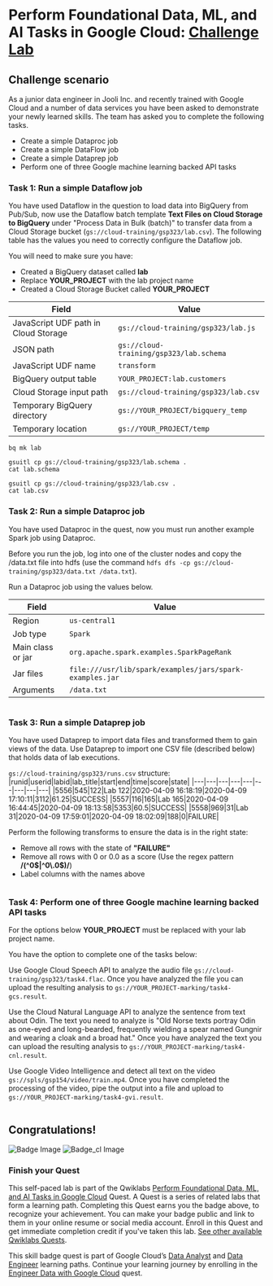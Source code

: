 # Perform Foundational Data, ML, and AI Tasks in Google Cloud: [Challenge Lab](https://www.qwiklabs.com/focuses/11044?parent=catalog)

## Challenge scenario
As a junior data engineer in Jooli Inc. and recently trained with Google Cloud and a number of data services you have been asked to demonstrate your newly learned skills. The team has asked you to complete the following tasks.

- Create a simple Dataproc job
- Create a simple DataFlow job
- Create a simple Dataprep job
- Perform one of three Google machine learning backed API tasks


### Task 1: Run a simple Dataflow job
You have used Dataflow in the question to load data into BigQuery from Pub/Sub, now use the Dataflow batch template **Text Files on Cloud Storage to BigQuery** under "Process Data in Bulk (batch)" to transfer data from a Cloud Storage bucket (`gs://cloud-training/gsp323/lab.csv`). The following table has the values you need to correctly configure the Dataflow job.

You will need to make sure you have:
- Created a BigQuery dataset called **lab**
- Replace **YOUR_PROJECT** with the lab project name
- Created a Cloud Storage Bucket called **YOUR_PROJECT**

|Field|Value|
|---|---|
|JavaScript UDF path in Cloud Storage|`gs://cloud-training/gsp323/lab.js`|
|JSON path|`gs://cloud-training/gsp323/lab.schema`|
|JavaScript UDF name|`transform`|
|BigQuery output table|`YOUR_PROJECT:lab.customers`|
|Cloud Storage input path|`gs://cloud-training/gsp323/lab.csv`|
|Temporary BigQuery directory|`gs://YOUR_PROJECT/bigquery_temp`|
|Temporary location|`gs://YOUR_PROJECT/temp`|

```
bq mk lab

gsuitl cp gs://cloud-training/gsp323/lab.schema .
cat lab.schema
```
```
gsuitl cp gs://cloud-training/gsp323/lab.csv .
cat lab.csv
```

### Task 2: Run a simple Dataproc job
You have used Dataproc in the quest, now you must run another example Spark job using Dataproc.

Before you run the job, log into one of the cluster nodes and copy the /data.txt file into hdfs (use the command `hdfs dfs -cp gs://cloud-training/gsp323/data.txt /data.txt`).

Run a Dataproc job using the values below.

|Field|Value|
|---|---|
|Region|`us-central1`|
|Job type|`Spark`|
|Main class or jar|`org.apache.spark.examples.SparkPageRank`|
|Jar files|`file:///usr/lib/spark/examples/jars/spark-examples.jar`|
|Arguments|`/data.txt`|

```

```

### Task 3: Run a simple Dataprep job
You have used Dataprep to import data files and transformed them to gain views of the data. Use Dataprep to import one CSV file (described below) that holds data of lab executions.

`gs://cloud-training/gsp323/runs.csv` structure:
|runid|userid|labid|lab_title|start|end|time|score|state|
|---|---|---|---|---|---|---|---|---|
|5556|545|122|Lab 122|2020-04-09 16:18:19|2020-04-09 17:10:11|3112|61.25|SUCCESS|
|5557|116|165|Lab 165|2020-04-09 16:44:45|2020-04-09 18:13:58|5353|60.5|SUCCESS|
|5558|969|31|Lab 31|2020-04-09 17:59:01|2020-04-09 18:02:09|188|0|FAILURE|

Perform the following transforms to ensure the data is in the right state:
- Remove all rows with the state of **"FAILURE"**
- Remove all rows with 0 or 0.0 as a score (Use the regex pattern **/(^0$|^0\.0$)/**)
- Label columns with the names above

```

```

### Task 4: Perform one of three Google machine learning backed API tasks
For the options below **YOUR_PROJECT** must be replaced with your lab project name.

You have the option to complete one of the tasks below:

Use Google Cloud Speech API to analyze the audio file `gs://cloud-training/gsp323/task4.flac`. Once you have analyzed the file you can upload the resulting analysis to `gs://YOUR_PROJECT-marking/task4-gcs.result`.

Use the Cloud Natural Language API to analyze the sentence from text about Odin. The text you need to analyze is "Old Norse texts portray Odin as one-eyed and long-bearded, frequently wielding a spear named Gungnir and wearing a cloak and a broad hat." Once you have analyzed the text you can upload the resulting analysis to `gs://YOUR_PROJECT-marking/task4-cnl.result`.

Use Google Video Intelligence and detect all text on the video `gs://spls/gsp154/video/train.mp4`. Once you have completed the processing of the video, pipe the output into a file and upload to `gs://YOUR_PROJECT-marking/task4-gvi.result`.

```

```

## Congratulations!
![Badge Image](https://github.com/kkkkk317/qwiklabs-gcp/blob/main/img/Perform-Foundational-Infrastructure-Tasks-in-Google-Cloud.png) ![Badge_cl Image](https://github.com/kkkkk317/qwiklabs-gcp/blob/main/img/Perform-Foundational-Infrastructure-Tasks-in-Google-Cloud-cl.png)

### Finish your Quest
This self-paced lab is part of the Qwiklabs [Perform Foundational Data, ML, and AI Tasks in Google Cloud](https://google.qwiklabs.com/quests/117) Quest. A Quest is a series of related labs that form a learning path. Completing this Quest earns you the badge above, to recognize your achievement. You can make your badge public and link to them in your online resume or social media account. Enroll in this Quest and get immediate completion credit if you've taken this lab. [See other available Qwiklabs Quests](https://google.qwiklabs.com/catalog).

This skill badge quest is part of Google Cloud’s [Data Analyst](https://cloud.google.com/training/data-ml#data-analyst-learning-path) and [Data Engineer](https://cloud.google.com/training/data-ml#data-engineer-learning-path) learning paths. Continue your learning journey by enrolling in the [Engineer Data with Google Cloud](https://google.qwiklabs.com/quests/132) quest.
